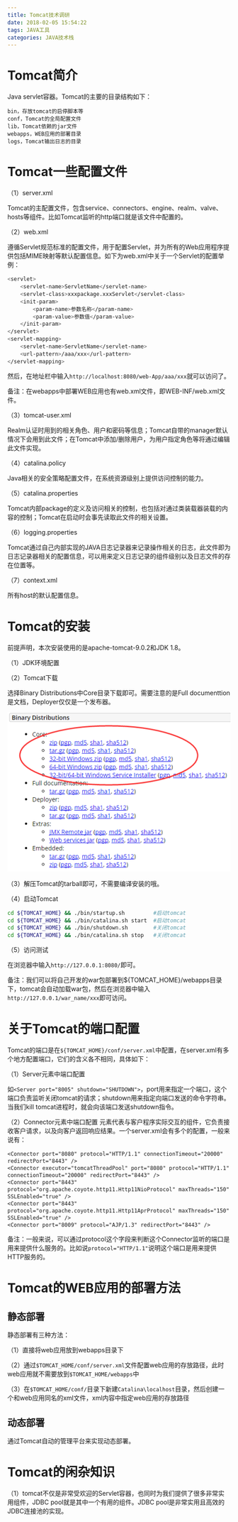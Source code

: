 ```yaml
---
title: Tomcat技术调研
date: 2018-02-05 15:54:22
tags: JAVA工具
categories: JAVA技术栈
---
```


# Tomcat简介

Java servlet容器。Tomcat的主要的目录结构如下：

    bin，存放tomcat的启停脚本等
    conf，Tomcat的全局配置文件
    lib，Tomcat依赖的jar文件
    webapps，WEB应用的部署目录
    logs，Tomcat输出日志的目录

# Tomcat一些配置文件

（1）server.xml

Tomcat的主配置文件，包含service、connectors、engine、realm、valve、hosts等组件。比如Tomcat监听的http端口就是该文件中配置的。

（2）web.xml

遵循Servlet规范标准的配置文件，用于配置Servlet，并为所有的Web应用程序提供包括MIME映射等默认配置信息。如下为web.xml中关于一个Servlet的配置举例：

```bash
<servlet>
    <servlet-name>ServletName</servlet-name>
    <servlet-class>xxxpackage.xxxServlet</servlet-class>
    <init-param>
        <param-name>参数名称</param-name>
        <param-value>参数值</param-value>
    </init-param>
</servlet>
<servlet-mapping>
    <servlet-name>ServletName</servlet-name>             
    <url-pattern>/aaa/xxx</url-pattern>
</servlet-mapping>
```

然后，在地址栏中输入`http://localhost:8080/web-App/aaa/xxx`就可以访问了。

备注：在webapps中部署WEB应用也有web.xml文件，即WEB-INF/web.xml文件。

（3）tomcat-user.xml

Realm认证时用到的相关角色、用户和密码等信息；Tomcat自带的manager默认情况下会用到此文件；在Tomcat中添加/删除用户，为用户指定角色等将通过编辑此文件实现。

（4）catalina.policy

Java相关的安全策略配置文件，在系统资源级别上提供访问控制的能力。

（5）catalina.properties

Tomcat内部package的定义及访问相关的控制，也包括对通过类装载器装载的内容的控制；Tomcat在启动时会事先读取此文件的相关设置。

（6）logging.properties

Tomcat通过自己内部实现的JAVA日志记录器来记录操作相关的日志，此文件即为日志记录器相关的配置信息，可以用来定义日志记录的组件级别以及日志文件的存在位置等。

（7）context.xml

所有host的默认配置信息。

# Tomcat的安装

前提声明，本次安装使用的是apache-tomcat-9.0.2和JDK 1.8。

（1）JDK环境配置

（2）Tomcat下载

选择Binary Distributions中Core目录下载即可。需要注意的是Full documenttion是文档，Deployer仅仅是一个发布器。

![](/images/tomcat_1_1.png)

（3）解压Tomcat的tarball即可，不需要编译安装的哦。

（4）启动Tomcat

```bash
cd ${TOMCAT_HOME} && ./bin/startup.sh         #启动tomcat
cd ${TOMCAT_HOME} && ./bin/catalina.sh start  #启动tomcat
cd ${TOMCAT_HOME} && ./bin/shutdown.sh        #关闭tomcat
cd ${TOMCAT_HOME} && ./bin/catalina.sh stop   #关闭tomcat
```

（5）访问测试

在浏览器中输入`http://127.0.0.1:8080/`即可。

备注：我们可以将自己开发的war包部署到${TOMCAT_HOME}/webapps目录下，tomcat会自动加载war包，然后在浏览器中输入`http://127.0.0.1/war_name/xxx`即可访问。

# 关于Tomcat的端口配置

Tomcat的端口是在`${TOMCAT_HOME}/conf/server.xml`中配置，在server.xml有多个地方配置端口，它们的含义各不相同，具体如下：

（1）Server元素中端口配置

如`<Server port="8005" shutdown="SHUTDOWN">`，port用来指定一个端口，这个端口负责监听关闭tomcat的请求；shutdown用来指定向端口发送的命令字符串。当我们kill tomcat进程时，就会向该端口发送shutdown指令。

（2）Connector元素中端口配置
<Connector>元素代表与客户程序实际交互的组件，它负责接收客户请求，以及向客户返回响应结果。一个server.xml会有多个<Connector>的配置，一般来说有：

```
<Connector port="8080" protocol="HTTP/1.1" connectionTimeout="20000" redirectPort="8443" />
<Connector executor="tomcatThreadPool" port="8080" protocol="HTTP/1.1" connectionTimeout="20000" redirectPort="8443" />
<Connector port="8443" protocol="org.apache.coyote.http11.Http11NioProtocol" maxThreads="150" SSLEnabled="true" />
<Connector port="8443" protocol="org.apache.coyote.http11.Http11AprProtocol" maxThreads="150" SSLEnabled="true" />
<Connector port="8009" protocol="AJP/1.3" redirectPort="8443" />
```

备注：一般来说，可以通过protocol这个字段来判断这个Connector监听的端口是用来提供什么服务的。比如说`protocol="HTTP/1.1"`说明这个端口是用来提供HTTP服务的。

# Tomcat的WEB应用的部署方法

## 静态部署

静态部署有三种方法：

（1）直接将web应用放到webapps目录下

（2）通过`$TOMCAT_HOME/conf/server.xml`文件配置web应用的存放路径，此时web应用就不需要放到`$TOMCAT_HOME/webapps`中

（3）在`$TOMCAT_HOME/conf/`目录下新建`Catalina\localhost`目录，然后创建一个和web应用同名的xml文件，xml内容中指定web应用的存放路径

## 动态部署

通过Tomcat自动的管理平台来实现动态部署。

# Tomcat的闲杂知识

（1）tomcat不仅是非常受欢迎的Servlet容器，也同时为我们提供了很多非常实用组件，JDBC pool就是其中一个有用的组件。JDBC pool是非常实用且高效的JDBC连接池的实现。

